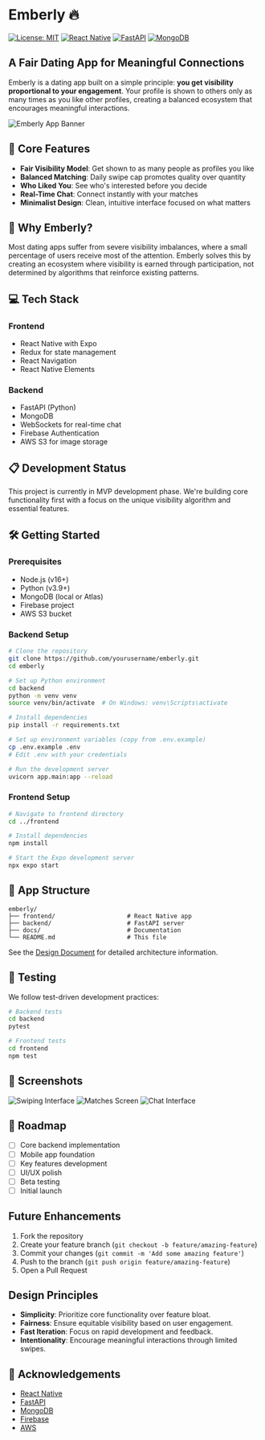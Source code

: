 # Emberly 🔥

[![License: MIT](https://img.shields.io/badge/License-MIT-yellow.svg)](https://opensource.org/licenses/MIT)
[![React Native](https://img.shields.io/badge/React%20Native-v0.71.8-blue.svg)](https://reactnative.dev/)
[![FastAPI](https://img.shields.io/badge/FastAPI-0.95.1-green.svg)](https://fastapi.tiangolo.com/)
[![MongoDB](https://img.shields.io/badge/MongoDB-5.0-green.svg)](https://www.mongodb.com/)

## A Fair Dating App for Meaningful Connections

Emberly is a dating app built on a simple principle: **you get visibility proportional to your engagement**. Your profile is shown to others only as many times as you like other profiles, creating a balanced ecosystem that encourages meaningful interactions.

![Emberly App Banner](docs/assets/banner_placeholder.png)

## 🌟 Core Features

- **Fair Visibility Model**: Get shown to as many people as profiles you like
- **Balanced Matching**: Daily swipe cap promotes quality over quantity
- **Who Liked You**: See who's interested before you decide
- **Real-Time Chat**: Connect instantly with your matches
- **Minimalist Design**: Clean, intuitive interface focused on what matters

## 🚀 Why Emberly?

Most dating apps suffer from severe visibility imbalances, where a small percentage of users receive most of the attention. Emberly solves this by creating an ecosystem where visibility is earned through participation, not determined by algorithms that reinforce existing patterns.

## 💻 Tech Stack

### Frontend
- React Native with Expo
- Redux for state management
- React Navigation
- React Native Elements

### Backend
- FastAPI (Python)
- MongoDB
- WebSockets for real-time chat
- Firebase Authentication
- AWS S3 for image storage

## 📋 Development Status

This project is currently in MVP development phase. We're building core functionality first with a focus on the unique visibility algorithm and essential features.

## 🛠️ Getting Started

### Prerequisites
- Node.js (v16+)
- Python (v3.9+)
- MongoDB (local or Atlas)
- Firebase project
- AWS S3 bucket

### Backend Setup

```bash
# Clone the repository
git clone https://github.com/yourusername/emberly.git
cd emberly

# Set up Python environment
cd backend
python -m venv venv
source venv/bin/activate  # On Windows: venv\Scripts\activate

# Install dependencies
pip install -r requirements.txt

# Set up environment variables (copy from .env.example)
cp .env.example .env
# Edit .env with your credentials

# Run the development server
uvicorn app.main:app --reload
```

### Frontend Setup

```bash
# Navigate to frontend directory
cd ../frontend

# Install dependencies
npm install

# Start the Expo development server
npx expo start
```

## 📱 App Structure

```
emberly/
├── frontend/                    # React Native app
├── backend/                     # FastAPI server
├── docs/                        # Documentation
└── README.md                    # This file
```

See the [Design Document](docs/DesignDoc.md) for detailed architecture information.

## 🧪 Testing

We follow test-driven development practices:

```bash
# Backend tests
cd backend
pytest

# Frontend tests
cd frontend
npm test
```

## 📸 Screenshots

![Swiping Interface](docs/assets/screenshot1_placeholder.png)
![Matches Screen](docs/assets/screenshot2_placeholder.png)
![Chat Interface](docs/assets/screenshot3_placeholder.png)

## 🔮 Roadmap

- [ ] Core backend implementation
- [ ] Mobile app foundation
- [ ] Key features development
- [ ] UI/UX polish
- [ ] Beta testing
- [ ] Initial launch

## Future Enhancements

1. Fork the repository
2. Create your feature branch (`git checkout -b feature/amazing-feature`)
3. Commit your changes (`git commit -m 'Add some amazing feature'`)
4. Push to the branch (`git push origin feature/amazing-feature`)
5. Open a Pull Request

## Design Principles

- **Simplicity**: Prioritize core functionality over feature bloat.
- **Fairness**: Ensure equitable visibility based on user engagement.
- **Fast Iteration**: Focus on rapid development and feedback.
- **Intentionality**: Encourage meaningful interactions through limited swipes.

## 🙏 Acknowledgements

- [React Native](https://reactnative.dev/)
- [FastAPI](https://fastapi.tiangolo.com/)
- [MongoDB](https://www.mongodb.com/)
- [Firebase](https://firebase.google.com/)
- [AWS](https://aws.amazon.com/)
